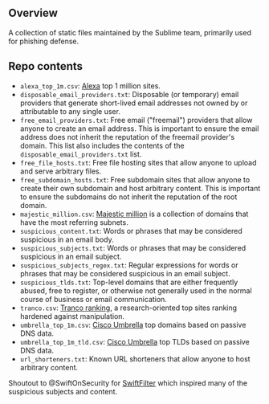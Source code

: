 ## Overview

A collection of static files maintained by the Sublime team, primarily used for phishing defense.

## Repo contents

* `alexa_top_1m.csv`: [Alexa](https://www.alexa.com/topsites) top 1 million sites.
* `disposable_email_providers.txt`: Disposable (or temporary) email providers that generate short-lived email addresses not owned by or attributable to any single user.
* `free_email_providers.txt`: Free email ("freemail") providers that allow anyone to create an email address. This is important to ensure the email address does not inherit the reputation of the freemail provider's domain. This list also includes the contents of the `disposable_email_providers.txt` list.
* `free_file_hosts.txt`: Free file hosting sites that allow anyone to upload and serve arbitrary files.
* `free_subdomain_hosts.txt`: Free subdomain sites that allow anyone to create their own subdomain and host arbitrary content. This is important to ensure the subdomains do not inherit the reputation of the root domain. 
* `majestic_million.csv`: [Majestic million](https://majestic.com/reports/majestic-million) is a collection of domains that have the most referring subnets.
* `suspicious_content.txt`: Words or phrases that may be considered suspicious in an email body.
* `suspicious_subjects.txt`: Words or phrases that may be considered suspicious in an email subject.
* `suspicious_subjects_regex.txt`: Regular expressions for words or phrases that may be considered suspicious in an email subject.
* `suspicious_tlds.txt`: Top-level domains that are either frequently abused, free to register, or otherwise not generally used in the normal course of business or email communication.
* `tranco.csv`: [Tranco ranking](https://tranco-list.eu/), a research-oriented top sites ranking hardened against manipulation.
* `umbrella_top_1m.csv`: [Cisco Umbrella](https://umbrella.cisco.com/blog/cisco-umbrella-1-million) top domains based on passive DNS data. 
* `umbrella_top_1m_tld.csv`: [Cisco Umbrella](https://umbrella.cisco.com/blog/cisco-umbrella-1-million) top TLDs based on passive DNS data.
* `url_shorteners.txt`: Known URL shorteners that allow anyone to host arbitrary content.

Shoutout to @SwiftOnSecurity for [SwiftFilter](https://github.com/SwiftOnSecurity/SwiftFilter) which inspired many of the suspicious subjects and content.
